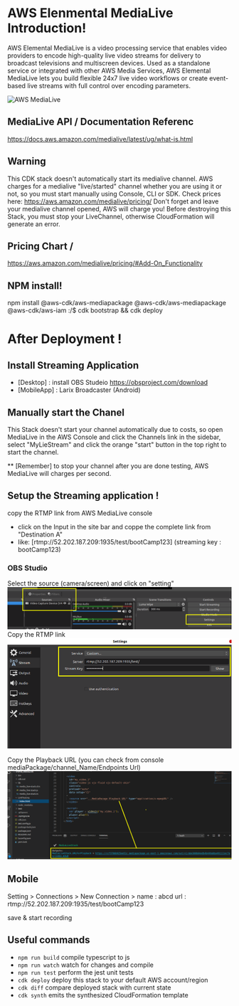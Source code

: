 

# AWS Elenmental MediaLive Introduction!
AWS Elemental MediaLive is a video processing service that enables video providers to encode high-quality live video streams for delivery to broadcast televisions and multiscreen devices. Used as a standalone service or integrated with other AWS Media Services, AWS Elemental MediaLive lets you build flexible 24x7 live video workflows or create event-based live streams with full control over encoding parameters.

![AWS MediaLive](https://d1.awsstatic.com/awselemental/v2diagrams/product-page-diagram-Elemental-MediaLive@2x.2570dba1da7763ff116d3dc2897e772ff238b63e.png)

## MediaLive API / Documentation Referenc
https://docs.aws.amazon.com/medialive/latest/ug/what-is.html


## Warning
This CDK stack doesn't automatically start its medialive channel. AWS charges for a medialive "live/started" channel whether you are using it or not, so you must start manually using Console, CLI or SDK. Check prices here: https://aws.amazon.com/medialive/pricing/
Don't forget and leave your medialive channel opened, AWS will charge you!
Before destroying this Stack, you must stop your LiveChannel, otherwise CloudFormation will generate an error.

## Pricing Chart / 
https://aws.amazon.com/medialive/pricing/#Add-On_Functionality


## NPM install!
npm install @aws-cdk/aws-mediapackage @aws-cdk/aws-mediapackage @aws-cdk/aws-iam
:/$   cdk bootstrap && cdk deploy


# After Deployment !

## Install Streaming Application
- [Desktop] :  install OBS Studeio https://obsproject.com/download
- [MobileApp] : Larix Broadcaster (Android)


## Manually start the Chanel 
This Stack doesn't start your channel automatically due to costs, so open MediaLive in the AWS Console and click the Channels link in the sidebar, select "MyLieStream" and  click the orange "start" button in the top right to start the channel. 

** [Remember] to stop your channel after you are done testing, AWS MediaLive will charges per second.


## Setup the Streaming application !

copy the RTMP link from AWS MediaLive console 

- click on the Input in the site bar and coppe the complete link from "Destination A"
-    like: [rtmp://52.202.187.209:1935/test/bootCamp123]	 (streaming key : bootCamp123)


### OBS Studio

Select the source (camera/screen) and click on "setting"
![obs1](img/obs1.png)
Copy the RTMP link 
![obs2](img/obs2.png)

Copy the Playback URL (you can check from console  mediaPackage/channel_Name/Endpoints Url)
![linkTesting](img/linkTesting.png)


## Mobile 

Setting > Connections > New Connection >
name : abcd
url : rtmp://52.202.187.209:1935/test/bootCamp123

save & start recording




## Useful commands

 * `npm run build`   compile typescript to js
 * `npm run watch`   watch for changes and compile
 * `npm run test`    perform the jest unit tests
 * `cdk deploy`      deploy this stack to your default AWS account/region
 * `cdk diff`        compare deployed stack with current state
 * `cdk synth`       emits the synthesized CloudFormation template

